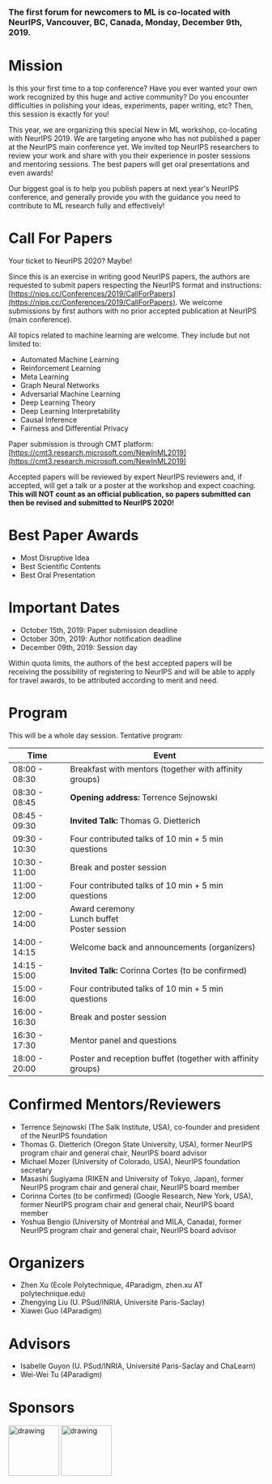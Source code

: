 ### The first  forum for newcomers to ML is co-located with NeurIPS, Vancouver, BC, Canada, Monday, December 9th, 2019.

# Mission

Is this your first time to a top conference? Have you ever wanted your own work recognized by this huge and active community? Do you encounter difficulties in polishing your ideas, experiments, paper writing, etc? Then, this session is exactly for you!

This year, we are organizing this special New in ML workshop, co-locating with NeurIPS 2019. We are targeting anyone who has not published a paper at the NeurIPS main conference yet. We invited top NeurIPS researchers to review your work and share with you their experience in poster sessions and mentoring sessions. The best papers will get oral presentations and even awards!

Our biggest goal is to help you publish papers at next year's NeurIPS conference, and generally provide you with the guidance you need to contribute to ML research fully and effectively!  

# Call For Papers

Your ticket to NeurIPS 2020? Maybe!

Since this is an exercise in writing good NeurIPS papers, the authors are requested to submit papers respecting the NeurIPS format and instructions: [https://nips.cc/Conferences/2019/CallForPapers](https://nips.cc/Conferences/2019/CallForPapers). We welcome submissions by first authors with no prior accepted publication at NeurIPS (main conference).

All topics related to machine learning are welcome. They include but not limited to:
- Automated Machine Learning
- Reinforcement Learning
- Meta Learning
- Graph Neural Networks
- Adversarial Machine Learning
- Deep Learning Theory
- Deep Learning Interpretability
- Causal Inference
- Fairness and Differential Privacy


Paper submission is through CMT platform: [https://cmt3.research.microsoft.com/NewInML2019](https://cmt3.research.microsoft.com/NewInML2019)

Accepted papers will be reviewed by expert NeurIPS reviewers and, if accepted, will get a talk or a poster at the workshop and expect coaching. <b> This will NOT count as an official publication, so papers submitted can then be revised and submitted to NeurIPS 2020! </b>

# Best Paper Awards

- Most Disruptive Idea
- Best Scientific Contents
- Best Oral Presentation

# Important Dates

- October 15th, 2019: Paper submission deadline
- October 30th, 2019: Author notification deadline
- December 09th, 2019: Session day

Within quota limits, the authors of the best accepted papers will be receiving the possibility of registering to NeurIPS and will be able to apply for travel awards, to be attributed according to merit and need.


# Program

This will be a whole day session. 
Tentative program:

| **Time**  | **Event**|
|-------------------------------------------|-----------------------------------------------------------------------------------|
|08:00 - 08:30| Breakfast with mentors (together with affinity groups)  |
|08:30 - 08:45| **Opening address:**  Terrence Sejnowski |
|08:45 - 09:30|  **Invited Talk:** Thomas G. Dietterich |
|09:30 - 10:30| Four contributed talks of 10 min + 5 min questions |
|10:30 - 11:00| Break and poster session |
|11:00 - 12:00| Four contributed talks of 10 min + 5 min questions |
|12:00 - 14:00| Award ceremony <br/> Lunch buffet<br/> Poster session  |
|14:00 - 14:15| Welcome back and announcements (organizers)|
|14:15 - 15:00| **Invited Talk:** Corinna Cortes (to be confirmed)|
|15:00 - 16:00| Four contributed talks of 10 min + 5 min questions|
|16:00 - 16:30| Break and poster session|
|16:30 - 17:30| Mentor panel and questions|
|18:00 - 20:00| Poster and reception buffet (together with affinity groups)|



# Confirmed Mentors/Reviewers

* Terrence Sejnowski (The Salk Institute, USA), co-founder and president of the NeurIPS foundation
* Thomas G. Dietterich (Oregon State University, USA), former NeurIPS program chair and general chair, NeurIPS board advisor
* Michael Mozer (University of Colorado, USA), NeurIPS foundation secretary
* Masashi Sugiyama (RIKEN and University of Tokyo, Japan), former NeurIPS program chair and general chair, NeurIPS board member
* Corinna Cortes (to be confirmed) (Google Research, New York, USA), former NeurIPS program chair and general chair, NeurIPS board member
* Yoshua Bengio (University of Montréal and MILA, Canada), former NeurIPS program chair and general chair, NeurIPS board advisor


# Organizers

* Zhen Xu (Ecole Polytechnique, 4Paradigm, zhen.xu AT polytechnique.edu)
* Zhengying Liu (U. PSud/INRIA, Université Paris-Saclay)
* Xiawei Guo (4Paradigm)

# Advisors

* Isabelle Guyon (U. PSud/INRIA, Université Paris-Saclay and ChaLearn)
* Wei-Wei Tu (4Paradigm)

# Sponsors

<img src="https://assets.pandaily.com/uploads/2018/12/AI-Startup-4Paradigm.jpg" alt="drawing" width="100"/>
<img src="http://sunai.uoc.edu/chalearnLAP/img/ChalearnLogo.png" alt="drawing" width="100"/>
